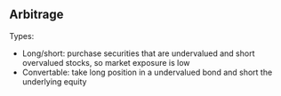 ## Arbitrage
Types:
- Long/short: purchase securities that are undervalued and short overvalued stocks, so market exposure is low
- Convertable: take long position in a undervalued bond and short the underlying equity
